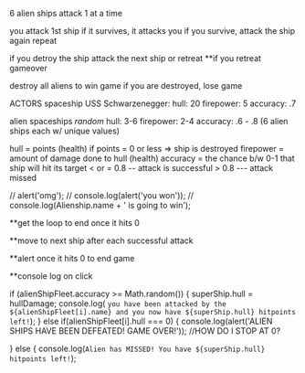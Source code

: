 6 alien ships
attack 1 at a time

you attack 1st ship
    if it survives, it attacks you
    if you survive, attack the ship again
    repeat

if you detroy the ship
    attack the next ship
    or retreat
    **if you retreat gameover

destroy all aliens to win game
if you are destroyed, lose game

ACTORS
spaceship
    USS Schwarzenegger:
    hull: 20
    firepower: 5
    accuracy: .7

alien spaceships
    *random*
    hull: 3-6
    firepower: 2-4
    accuracy: .6 - .8
(6 alien ships each w/ unique values)

hull = points (health)
if points = 0 or less => ship is destroyed
firepower = amount of damage done to hull (health)
accuracy = the chance b/w 0-1 that ship will hit its target
    < or = 0.8 -- attack is successful
    > 0.8 --- attack missed

// alert('omg');
// console.log(alert('you won'));
// console.log(Alienship.name + ' is going to win');

**get the loop to end once it hits 0

**move to next ship after each successful attack

**alert once it hits 0 to end game

**console log on click

if (alienShipFleet.accuracy >= Math.random()) {
    superShip.hull = hullDamage;
    console.log(
    `you have been attacked by the ${alienShipFleet[i].name} and you now have ${superShip.hull} hitpoints left!`);
    } else if(alienShipFleet[i].hull === 0) {
        console.log(alert('ALIEN SHIPS HAVE BEEN DEFEATED! GAME OVER!'));
//HOW DO I STOP AT 0?

} else {
    console.log(`Alien has MISSED! You have ${superShip.hull} hitpoints left!`);

    